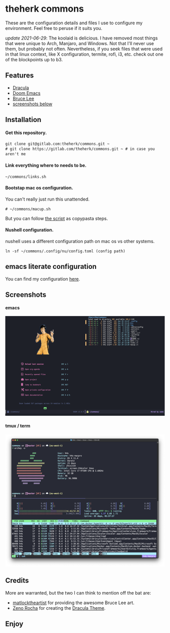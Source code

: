 # theherk commons

These are the configuration details and files I use to configure my environment. Feel free to peruse if it suits you.

_update 2021-06-29_: The koolaid is delicious. I have removed most things that were unique to Arch, Manjaro, and Windows. Not that I'll never use them, but probably not often. Nevertheless, if you seek files that were used in that linux context, like X configuration, termite, rofi, i3, etc. check out one of the blockpoints up to b3.

## Features

- [Dracula](https://draculatheme.com/)
- [Doom Emacs](https://github.com/hlissner/doom-emacs)
- [Bruce Lee](https://en.wikipedia.org/wiki/Bruce_Lee)
- [screenshots below](#screenshots)

## Installation

#### Get this repository.

    git clone git@gitlab.com:theherk/commons.git ~
    # git clone https://gitlab.com/theherk/commons.git ~ # in case you aren't me

#### Link everything where to needs to be.

    ~/commons/links.sh

#### Bootstap mac os configuration.

You can't really just run this unattended.

    # ~/commons/macup.sh

But you can follow [the script](macup.sh) as copypasta steps.

#### Nushell configuration.

nushell uses a different configuration path on mac os vs other systems.

    ln -sf ~/commons/.config/nu/config.toml (config path)

## emacs literate configuration

You can find my configuration [here](.config/doom/config.org).

## Screenshots

#### emacs

![emacs](img/emacs.png "emacs")

#### tmux / term

![tmux](img/tmux.png "tmux")

## Credits

More are warranted, but the two I can think to mention off the bat are:

- [matlocktheartist](https://www.deviantart.com/matlocktheartist/art/Bruce-Lee-Puzzled-322967405) for providing the awesome Bruce Lee art.
- [Zeno Rocha](https://zenorocha.com/) for creating the [Dracula Theme](https://draculatheme.com/).

## Enjoy
